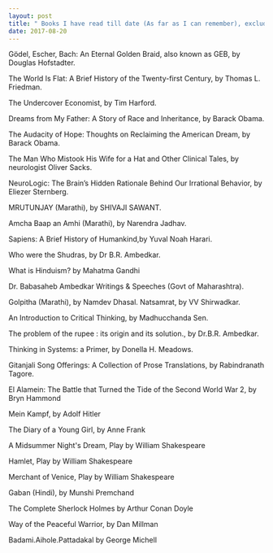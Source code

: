 ```yaml
---
layout: post
title: " Books I have read till date (As far as I can remember), excluding textbooks ofcourse "
date: 2017-08-20
---
```


Gödel, Escher, Bach: An Eternal Golden Braid, also known as GEB, by Douglas Hofstadter. 

The World Is Flat: A Brief History of the Twenty-first Century, by Thomas L. Friedman. 

The Undercover Economist, by Tim Harford.

Dreams from My Father: A Story of Race and Inheritance, by Barack Obama. 

The Audacity of Hope: Thoughts on Reclaiming the American Dream, by Barack Obama.

The Man Who Mistook His Wife for a Hat and Other Clinical Tales, by neurologist Oliver Sacks.

NeuroLogic: The Brain’s Hidden Rationale Behind Our Irrational Behavior, by Eliezer Sternberg.

MRUTUNJAY (Marathi), by SHIVAJI SAWANT.

Amcha Baap an Amhi (Marathi), by Narendra Jadhav. 

Sapiens: A Brief History of Humankind,by Yuval Noah Harari. 

Who were the Shudras, by Dr B.R. Ambedkar. 

What is Hinduism? by Mahatma Gandhi 

Dr. Babasaheb Ambedkar Writings & Speeches (Govt of Maharashtra).

Golpitha (Marathi), by Namdev Dhasal. Natsamrat, by VV Shirwadkar. 

An Introduction to Critical Thinking, by Madhucchanda Sen.

The problem of the rupee : its origin and its solution., by Dr.B.R. Ambedkar. 

Thinking in Systems: a Primer, by Donella H. Meadows. 

Gitanjali Song Offerings: A Collection of Prose Translations, by Rabindranath Tagore.

El Alamein: The Battle that Turned the Tide of the Second World War 2, by Bryn Hammond 

Mein Kampf, by Adolf Hitler

The Diary of a Young Girl, by Anne Frank

A Midsummer Night's Dream, Play by William Shakespeare

Hamlet, Play by William Shakespeare

Merchant of Venice, Play by William Shakespeare

Gaban (Hindi), by Munshi Premchand

The Complete Sherlock Holmes by Arthur Conan Doyle 

Way of the Peaceful Warrior, by Dan Millman


Badami.Aihole.Pattadakal by George Michell
